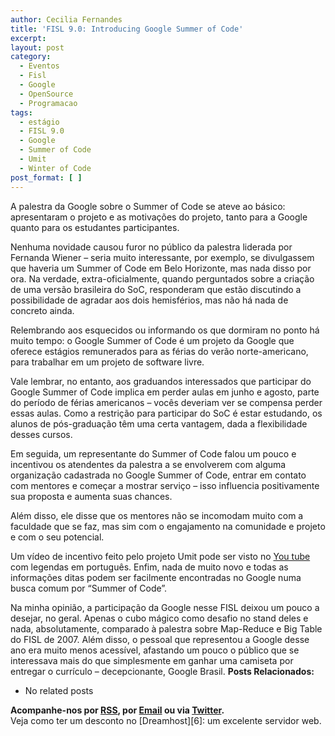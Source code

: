 ```yaml
---
author: Cecilia Fernandes
title: 'FISL 9.0: Introducing Google Summer of Code'
excerpt:
layout: post
category:
  - Eventos
  - Fisl
  - Google
  - OpenSource
  - Programacao
tags:
  - estágio
  - FISL 9.0
  - Google
  - Summer of Code
  - Umit
  - Winter of Code
post_format: [ ]
---
```

A palestra da Google sobre o Summer of Code se ateve ao básico: apresentaram o projeto e as motivações do projeto, tanto para a Google quanto para os estudantes participantes.

Nenhuma novidade causou furor no público da palestra liderada por Fernanda Wiener – seria muito interessante, por exemplo, se divulgassem que haveria um Summer of Code em Belo Horizonte, mas nada disso por ora. Na verdade, extra-oficialmente, quando perguntados sobre a criação de uma versão brasileira do SoC, responderam que estão discutindo a possibilidade de agradar aos dois hemisférios, mas não há nada de concreto ainda.

Relembrando aos esquecidos ou informando os que dormiram no ponto há muito tempo: o Google Summer of Code é um projeto da Google que oferece estágios remunerados para as férias do verão norte-americano, para trabalhar em um projeto de software livre.

Vale lembrar, no entanto, aos graduandos interessados que participar do Google Summer of Code implica em perder aulas em junho e agosto, parte do período de férias americanos – vocês deveriam ver se compensa perder essas aulas. Como a restrição para participar do SoC é estar estudando, os alunos de pós-graduação têm uma certa vantagem, dada a flexibilidade desses cursos. 

Em seguida, um representante do Summer of Code falou um pouco e incentivou os atendentes da palestra a se envolverem com alguma organização cadastrada no Google Summer of Code, entrar em contato com mentores e começar a mostrar serviço – isso influencia positivamente sua proposta e aumenta suas chances.

Além disso, ele disse que os mentores não se incomodam muito com a faculdade que se faz, mas sim com o engajamento na comunidade e projeto e com o seu potencial.

Um vídeo de incentivo feito pelo projeto Umit pode ser visto no [You tube][1] com legendas em português. Enfim, nada de muito novo e todas as informações ditas podem ser facilmente encontradas no Google numa busca comum por “Summer of Code”. 

Na minha opinião, a participação da Google nesse FISL deixou um pouco a desejar, no geral. Apenas o cubo mágico como desafio no stand deles e nada, absolutamente, comparado à palestra sobre Map-Reduce e Big Table do FISL de 2007. Além disso, o pessoal que representou a Google desse ano era muito menos acessível, afastando um pouco o público que se interessava mais do que simplesmente em ganhar uma camiseta por entregar o currículo – decepcionante, Google Brasil. 
**Posts Relacionados:** 
*   No related posts









**Acompanhe-nos por [ RSS][3], por [Email][4] ou via [Twitter][5].**  
Veja como ter um desconto no [Dreamhost][6]: um excelente servidor web.

 [1]: http://www.youtube.com/watch?v=jPWHX1ptufM
 [2]: https://twitter.com/share
 [3]: http://feeds.feedburner.com/VidaGeek
 [4]: http://feedburner.google.com/fb/a/mailverify?uri=VidaGeek&loc=pt_BR
 [5]: http://twitter.com/blogvidageek

